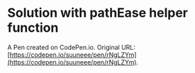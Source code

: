 # Solution with pathEase helper function

A Pen created on CodePen.io. Original URL: [https://codepen.io/suuneee/pen/rNgLZYm](https://codepen.io/suuneee/pen/rNgLZYm).

